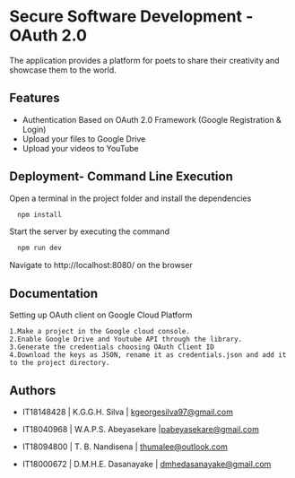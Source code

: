 
# Secure Software Development - OAuth 2.0 

The application provides a platform for poets to share their creativity and showcase them to the world.
 


## Features
- Authentication Based on OAuth 2.0 Framework (Google Registration & Login)
- Upload your files to Google Drive
- Upload your videos to YouTube

  
## Deployment- Command Line Execution



Open a terminal in the project folder and install the dependencies
```bash
  npm install 
```

Start the server by executing the command
```bash
  npm run dev
```
Navigate to http://localhost:8080/ on the browser 

## Documentation

Setting up OAuth client on Google Cloud Platform

    1.Make a project in the Google cloud console.
    2.Enable Google Drive and Youtube API through the library.
    3.Generate the credentials choosing OAuth Client ID
    4.Download the keys as JSON, rename it as credentials.json and add it to the project directory.


## Authors

- IT18148428 | K.G.G.H. Silva | kgeorgesilva97@gmail.com

- IT18040968 | W.A.P.S. Abeyasekare |pabeyasekare@gmail.com

- IT18094800 | T. B. Nandisena | thumalee@outlook.com

- IT18000672 | D.M.H.E. Dasanayake | dmhedasanayake@gmail.com

  
